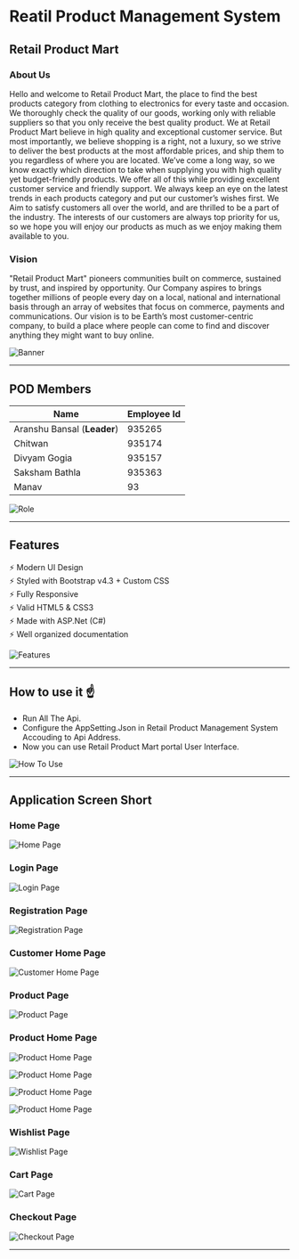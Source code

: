 # Reatil Product Management System

## Retail Product Mart

### About Us
Hello and welcome to Retail Product Mart, the place to find the best products category from clothing to electronics for every taste and occasion.
We thoroughly check the quality of our goods, working only with reliable suppliers so that you only receive the best quality product.
We at Retail Product Mart believe in high quality and exceptional customer service. 
But most importantly, we believe shopping is a right, not a luxury, so we strive to deliver the best products at the most affordable prices, 
and ship them to you regardless of where you are located.
We’ve come a long way, so we know exactly which direction to take when supplying you with high quality yet budget-friendly products. We offer all of this while providing excellent customer service and friendly support.
We always keep an eye on the latest trends in each products category and put our customer’s wishes first. 
We Aim to satisfy customers all over the world, and are thrilled to be a part of the industry.
The interests of our customers are always top priority for us, so we hope you will enjoy our products as much as we enjoy making them available to you.

### Vision
"Retail Product Mart" pioneers communities built on commerce, sustained by trust, and inspired by opportunity. Our Company aspires to brings together millions of people every day on a local, national and international basis through an array of websites that focus on commerce, payments and communications.
Our vision is to be Earth’s most customer-centric company, to build a place where people can come to find and discover anything they might want to buy online.

![Banner](https://github.com/Aranshu/CSharp-Retail-Product-Mart/blob/master/Images/Product%20Banner.png?raw=true)


---

## POD Members

|Name|Employee Id
|---|---|
|Aranshu Bansal (**Leader**)|935265
|Chitwan |935174
|Divyam Gogia |935157
|Saksham Bathla |935363
|Manav |93

![Role](https://github.com/Aranshu/CSharp-Retail-Product-Mart/blob/master/Images/Role.png?raw=true)


---

## Features

⚡️ Modern UI Design\
⚡️ Styled with Bootstrap v4.3 + Custom CSS\
⚡️ Fully Responsive\
⚡️ Valid HTML5 & CSS3\
⚡ Made with ASP.Net (C#)\
⚡️ Well organized documentation

![Features](https://github.com/Aranshu/CSharp-Retail-Product-Mart/blob/master/Images/Features.png?raw=true)


---

## How to use it ☝️

- Run All The Api.
- Configure the AppSetting.Json in Retail Product Management System Accouding to Api Address.
- Now you can use Retail Product Mart portal User Interface.

![How To Use](https://github.com/Aranshu/CSharp-Retail-Product-Mart/blob/master/Images/HowToUse.jpg?raw=true)


---

## Application Screen Short

### Home Page
![Home Page](https://github.com/Aranshu/CSharp-Retail-Product-Mart/blob/master/Images/Home%20Page.PNG?raw=true)

### Login Page
![Login Page](https://github.com/Aranshu/CSharp-Retail-Product-Mart/blob/master/Images/Login%20Page.PNG?raw=true)

### Registration Page
![Registration Page](https://github.com/Aranshu/CSharp-Retail-Product-Mart/blob/master/Images/Registration%20Page.PNG?raw=true)

### Customer Home Page
![Customer Home Page](https://github.com/Aranshu/CSharp-Retail-Product-Mart/blob/master/Images/Customer%20Home%20Page.PNG?raw=true)

### Product Page
![Product Page](https://github.com/Aranshu/CSharp-Retail-Product-Mart/blob/master/Images/Product%20Page.PNG?raw=true)

### Product Home Page
![Product Home Page](https://github.com/Aranshu/CSharp-Retail-Product-Mart/blob/master/Images/Product%20Home%20Page%201.PNG?raw=true)

![Product Home Page](https://github.com/Aranshu/CSharp-Retail-Product-Mart/blob/master/Images/Product%20Home%20Page%202.PNG?raw=true)

![Product Home Page](https://github.com/Aranshu/CSharp-Retail-Product-Mart/blob/master/Images/Product%20Home%20Page%203.PNG?raw=true)

![Product Home Page](https://github.com/Aranshu/CSharp-Retail-Product-Mart/blob/master/Images/Product%20Home%20Page%204.PNG?raw=true)

### Wishlist Page
![Wishlist Page](https://github.com/Aranshu/CSharp-Retail-Product-Mart/blob/master/Images/Wishlist%20Page.PNG?raw=true)

### Cart Page
![Cart Page](https://github.com/Aranshu/CSharp-Retail-Product-Mart/blob/master/Images/Cart%20Page.PNG?raw=true)

### Checkout Page
![Checkout Page](https://github.com/Aranshu/CSharp-Retail-Product-Mart/blob/master/Images/Checkout%20Page.PNG?raw=true)


---
